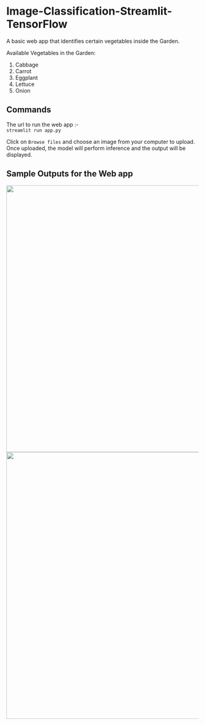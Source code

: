 # Image-Classification-Streamlit-TensorFlow
A basic web app that identifies certain vegetables inside the Garden.

Available Vegetables in the Garden:
1. Cabbage
2. Carrot
3. Eggplant
4. Lettuce
5. Onion

## Commands

The url to run the web app :-  
`streamlit run app.py`  

Click on `Browse files` and choose an image from your computer to upload.  
Once uploaded, the model will perform inference and the output will be displayed.  

## Sample Outputs for the Web app

<img src ='misc/sample_home_page.png' width = 700>  

<img src ='misc/sample_output.png' width = 700>
